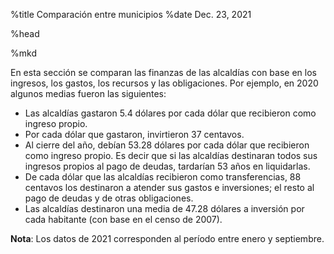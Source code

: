 %title Comparación entre municipios
%date Dec. 23, 2021

%head

<script type="module" src="/res/components/muni.js"></script>
<script type="module" src="/res/components/muniindicators.js"></script>

%mkd

En esta sección se comparan las finanzas de las alcaldías con base en los
ingresos, los gastos, los recursos y las obligaciones. Por ejemplo, en 2020 algunos medias fueron las siguientes:

* Las alcaldías gastaron 5.4 dólares por cada dólar que recibieron como ingreso propio.
* Por cada dólar que gastaron, invirtieron 37 centavos.
* Al cierre del año, debían 53.28 dólares por cada dólar que recibieron como ingreso propio. Es decir que si las alcaldías destinaran todos sus ingresos propios al pago de deudas, tardarían 53 años en liquidarlas.
* De cada dólar que las alcaldías recibieron como transferencias, 88 centavos los destinaron a atender sus gastos e inversiones; el resto al pago de deudas y de otras obligaciones.
* Las alcaldías destinaron una media de 47.28 dólares a inversión por cada habitante (con base en el censo de 2007).

**Nota**: Los datos de 2021 corresponden al período entre enero y septiembre.

<x-years target="munindplot,munindtable"></x-years>
<x-muni-sel-indicators target="munindplot,munindtable"></x-muni-sel-indicators>

<x-muni-indicators-plot id="munindplot">
</x-muni-indicators-plot>

<x-muni-indicators-table id="munindtable">
</x-muni-indicators-table>
